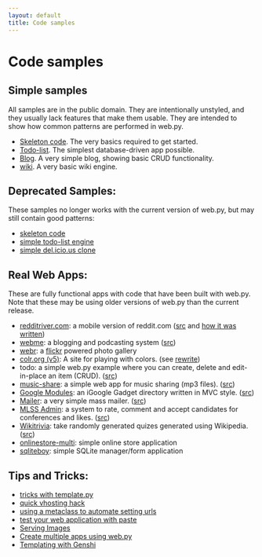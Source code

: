 ```yaml
---
layout: default
title: Code samples
---
```


# Code samples

## Simple samples

All samples are in the public domain. They are intentionally unstyled, and
they usually lack features that make them usable.  They are intended to show
how common patterns are performed in web.py.

* [Skeleton code](https://github.com/webpy/webpy-examples/tree/master/skeleton-code). The very basics required to get started.
* [Todo-list](https://github.com/webpy/webpy-examples/tree/master/todo-list). The simplest database-driven app possible.
* [Blog](https://github.com/webpy/webpy-examples/tree/master/blog). A very simple blog, showing basic CRUD functionality.
* [wiki](https://github.com/webpy/webpy-examples/tree/master/wiki). A very basic wiki engine.

## Deprecated Samples:

These samples no longer works with the current version of web.py, but may still contain good patterns:

* [skeleton code](/skeleton/0.2)
* [simple todo-list engine](/src/todo-list/0.2)
* [simple del.icio.us clone](/src/lecker)

## Real Web Apps:

These are fully functional apps with code that have been built with web.py.  Note that these may be using older versions of web.py than the current release.

* [redditriver.com](http://redditriver.com): a mobile version of reddit.com ([src](http://www.catonmat.net/download/redditriver-dot-com-python-source-code.zip) and [how it was written](http://www.catonmat.net/blog/designing-redditriver-dot-com-website/))
* [webme](http://wm.justos.org/txt.intro): a blogging and podcasting system ([src](http://wm.justos.org/static/download/webme-0.2.0.tar.gz))
* [webr](http://www.antrix.net/stuff/webr): a [flickr](http://flickr.com) powered photo gallery
* [colr.org (v5)](http://www.colr.org/): A site for playing with colors. (see [rewrite](http://www.colr.org/rewrite.html))
* todo: a simple web.py example where you can create, delete and edit-in-place an item (CRUD). ([src](http://svn.natalian.org/projects/todo/))
* [music-share](http://github.com/andreisavu/music-share/tree/master): a simple web app for music sharing (mp3 files). ([src](http://github.com/andreisavu/music-share/tree/master))
* [Google Modules](http://www.googlemodules.com): an iGoogle Gadget directory written in MVC style. ([src](http://github.com/alexksikes/googlemodules))
* [Mailer](http://mailer.ksikes.net): a very simple mass mailer. ([src](http://github.com/alexksikes/mailer))
* [MLSS Admin](http://mlss.ksikes.net): a system to rate, comment and accept candidates for conferences and likes. ([src](http://github.com/alexksikes/MLSS))
* [Wikitrivia](http://www.wikitrivia.net): take randomly generated quizes generated using Wikipedia. ([src](http://github.com/alexksikes/wikitrivia))
* [onlinestore-multi](https://github.com/nopri/onlinestore-multi): simple online store application
* [sqliteboy](https://github.com/nopri/sqliteboy): simple SQLite manager/form application

## Tips and Tricks:

* [tricks with template.py](/template_tricks)
* [quick vhosting hack](/quick_vhosting_hack)
* [using a metaclass to automate setting urls](/MetaClassAutoURLS)
* [test your web application with paste](/testing)
* [Serving Images](/images)
* [Create multiple apps using web.py](/multiple_apps)
* [Templating with Genshi](/src/genshi)
